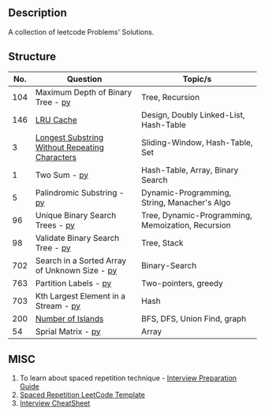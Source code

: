 ## Description

A collection of leetcode Problems' Solutions.

## Structure

No.  | Question                                                            | Topic/s                                                       | 
-----| ------------------------------------------------------------------- | --------------------------------------------------------------| 
104  |Maximum Depth of Binary Tree - [py](src/101-150/104.py)              | Tree, Recursion                                               |
146  |[LRU Cache](src/101-150/146.md)                                      | Design, Doubly Linked-List, Hash-Table                        |
3    |[Longest Substring Without Repeating Characters](src/1-50/3.md)      | Sliding-Window, Hash-Table, Set                               |
1    |Two Sum - [py](src/1-50/1.py)                                        | Hash-Table, Array, Binary Search                              |
5    |Palindromic Substring - [py](src/1-50/5.py)                          | Dynamic-Programming, String, Manacher's Algo                  | 
96   |Unique Binary Search Trees - [py](src/1-50/96.py)                    | Tree, Dynamic-Programming, Memoization, Recursion             |
98   |Validate Binary Search Tree - [py](src/51-100/98.py)                 | Tree, Stack                                                   |
702  |Search in a Sorted Array of Unknown Size - [py](src/701-750/702.py)  | Binary-Search                                                 |
763  |Partition Labels - [py](src/701-750/763.py)                          | Two-pointers, greedy                                          |
703  |Kth Largest Element in a Stream - [py](src/701-750/703.py)           | Hash                                                          |
200  |[Number of Islands](src/151-200/200.md)                              | BFS, DFS, Union Find, graph                                   |
54   |Sprial Matrix - [py](src/51-100/54.py)                               | Array                                                         |

## MISC

1. To learn about spaced repetition technique - [Interview Preparation Guide](https://medium.com/@adaggarw/crack-the-contemporary-technical-interview-55bd1b1b87c9)
2. [Spaced Repetition LeetCode Template](https://docs.google.com/spreadsheets/d/1USAhpvkzCLSqpjSK8NcEXSBlZ03LXL_VNqqn9WZK1Kk/edit?usp=sharing)
3. [Interview CheatSheet](https://goo.gl/BpZQJU)
